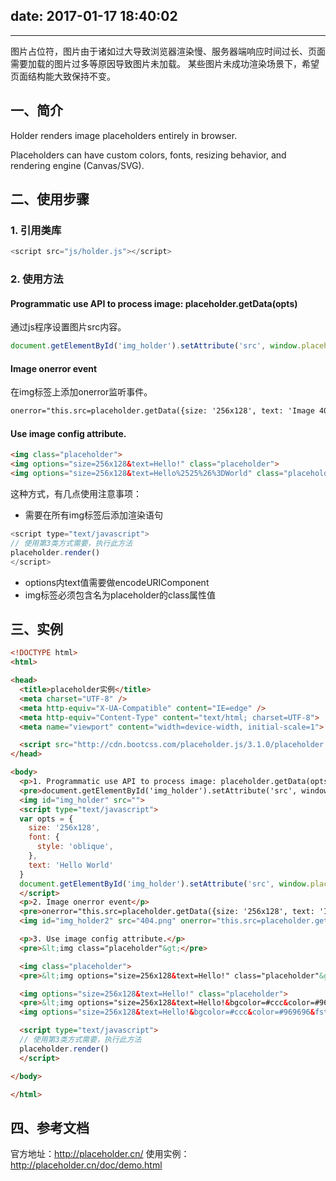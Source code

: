 date: 2017-01-17 18:40:02
---

---
图片占位符，图片由于诸如过大导致浏览器渲染慢、服务器端响应时间过长、页面需要加载的图片过多等原因导致图片未加载。
某些图片未成功渲染场景下，希望页面结构能大致保持不变。

## 一、简介

Holder renders image placeholders entirely in browser.

Placeholders can have custom colors, fonts, resizing behavior, and rendering engine (Canvas/SVG).

## 二、使用步骤

### 1. 引用类库

```javascript
<script src="js/holder.js"></script>
```

### 2. 使用方法

#### Programmatic use API to process image: placeholder.getData(opts)

通过js程序设置图片src内容。

```javascript
document.getElementById('img_holder').setAttribute('src', window.placeholder.getData(opts));
```

#### Image onerror event

在img标签上添加onerror监听事件。

```html
onerror="this.src=placeholder.getData({size: '256x128', text: 'Image 404'})"
```

#### Use image config attribute.

```html
<img class="placeholder">
<img options="size=256x128&text=Hello!" class="placeholder">
<img options="size=256x128&text=Hello%2525%26%3DWorld" class="placeholder">
```

这种方式，有几点使用注意事项：

- 需要在所有img标签后添加渲染语句

```javascript
<script type="text/javascript">
// 使用第3类方式需要，执行此方法
placeholder.render()
</script>
```

- options内text值需要做encodeURIComponent
- img标签必须包含名为placeholder的class属性值

## 三、实例

```html
<!DOCTYPE html>
<html>

<head>
  <title>placeholder实例</title>
  <meta charset="UTF-8" />
  <meta http-equiv="X-UA-Compatible" content="IE=edge" />
  <meta http-equiv="Content-Type" content="text/html; charset=UTF-8">
  <meta name="viewport" content="width=device-width, initial-scale=1">

  <script src="http://cdn.bootcss.com/placeholder.js/3.1.0/placeholder.js"></script>
</head>

<body>
  <p>1. Programmatic use API to process image: placeholder.getData(opts)</p>
  <pre>document.getElementById('img_holder').setAttribute('src', window.placeholder.getData(opts));</pre>
  <img id="img_holder" src="">
  <script type="text/javascript">
  var opts = {
    size: '256x128',
    font: {
      style: 'oblique',
    },
    text: 'Hello World'
  }
  document.getElementById('img_holder').setAttribute('src', window.placeholder.getData(opts));
  </script>
  <p>2. Image onerror event</p>
  <pre>onerror="this.src=placeholder.getData({size: '256x128', text: 'Image 404'})"</pre>
  <img id="img_holder2" src="404.png" onerror="this.src=placeholder.getData({size: '256x128', text: 'Image 404'})">

  <p>3. Use image config attribute.</p>
  <pre>&lt;img class="placeholder"&gt;</pre>

  <img class="placeholder">
  <pre>&lt;img options="size=256x128&text=Hello!" class="placeholder"&gt;</pre>

  <img options="size=256x128&text=Hello!" class="placeholder">
  <pre>&lt;img options="size=256x128&text=Hello!&bgcolor=#ccc&color=#969696&fstyle=oblique&fweight=bold&fsize=40&ffamily=consolas" class="placeholder"&gt;</pre>
  <img options="size=256x128&text=Hello!&bgcolor=#ccc&color=#969696&fstyle=oblique&fweight=bold&fsize=40&ffamily=consolas" class="placeholder">

  <script type="text/javascript">
  // 使用第3类方式需要，执行此方法
  placeholder.render()
  </script>

</body>

</html>
```

## 四、参考文档

官方地址：http://placeholder.cn/
使用实例：http://placeholder.cn/doc/demo.html

